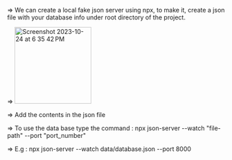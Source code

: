 => We can create a local fake json server using npx, to make it, create a json file with your database info under root directory of the project.

=> <img width="177" alt="Screenshot 2023-10-24 at 6 35 42 PM" src="https://github.com/sreeram2001/ReactJS/assets/40134790/a12cad03-e804-47f0-9a9c-442de9b9a0ec">

=> Add the contents in the json file

=> To use the data base type the command : npx json-server --watch "file-path" --port "port_number"

=> E.g : npx json-server --watch data/database.json --port 8000
